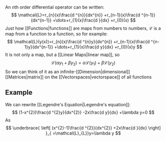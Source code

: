 An $n$th order differential operator can be written:
$$
\mathcal{L}=r_{n}(x)\frac{d ^{n}}{dx^{n}} +r_{n-1}(x)\frac{d ^{n-1}}{dx^{n-1}} +\dots+r_{1}(x)\frac{d }{dx} +r_{0}(x)
$$
Just how [[Functions|functions]] are maps from numbers to numbers, $\mathcal{L}$ is a map from a function to a function, so for example:
$$
\mathcal{L}(y(x))=r_{n}(x)\frac{d ^{n}y}{dx^{n}} +r_{n-1}(x)\frac{d ^{n-1}y}{dx^{n-1}} +\dots+r_{1}(x)\frac{d y}{dx} +r_{0}(x)y
$$
It is not only a map, but a [[Linear Maps|linear map]], so
$$
\mathcal{L}(\alpha y_{1}+\beta y_{2})=\alpha \mathcal{L}(y_{1})+\beta \mathcal{L}(y_{2})
$$
So we can think of it as an infinite-[[Dimension|dimensional]] [[Matrices|matrix]] on the [[Vectorspaces|vectorspace]] of all functions
## Example
We can rewrite [[Legendre's Equation|Legendre's equation]]:
$$
(1-x^{2})\frac{d ^{2}y}{dx^{2}} -2x\frac{d y}{dx} +\lambda y=0
$$
As
$$
\underbrace{ \left[ (x^{2}-1)\frac{d ^{2}}{dx^{2}} +2x\frac{d }{dx}  \right] }_{  =\mathcal{L}_{L}}y=\lambda y
$$